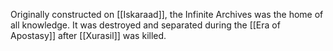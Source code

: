 Originally constructed on [[Iskaraad]], the Infinite Archives was the home of all knowledge. It was destroyed and separated during the [[Era of Apostasy]] after [[Xurasil]] was killed.